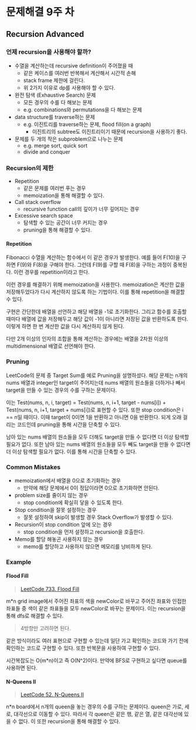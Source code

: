 # 문제해결 9주 차

## Recursion Advanced

### 언제 recursion을 사용해야 할까?

- 수열을 계산하는데 recursive definition이 주어졌을 때
  - 같은 케이스를 여러번 반복해서 계산해서 시간적 손해
  - stack frame 제한에 걸린다.
  - 위 2가지 이유로 dp를 사용해야 할 수 있다.
- 완전 탐색 (Exhaustive Search) 문제
  - 모든 경우의 수를 다 해보는 문제
  - e.g. combinations와 permutations을 다 해보는 문제
- data structure를 traverse하는 문제
  - e.g. 이진트리를 traverse하는 문제, flood fill(on a graph)
    - 이진트리의 subtree도 이진트리이기 때문에 recursion을 사용하기 좋다.
- 문제를 두 개의 작은 subproblem으로 나누는 문제
  - e.g. merge sort, quick sort
  - divide and conquer

### Recursion의 제한

- Repetition
  - 같은 문제를 여러번 푸는 경우
  - memoization을 통해 해결할 수 있다.
- Call stack overflow
  - recursive function call의 깊이가 너무 깊어지는 경우
- Excessive search space
  - 탐색할 수 있는 공간이 너무 커지는 경우
  - pruning을 통해 해결할 수 있다.

#### Repetition

Fibonacci 수열을 계산하는 함수에서 이 같은 경우가 발생한다. 예를 들어 F(10)을 구하면 F(9)와 F(8)을 구해야 한다. 그런데 F(9)를 구할 때 F(8)을 구하는 과정이 중복된다. 이런 경우를 repetition이라고 한다.

이런 경우를 해결하기 위해 memoization을 사용한다. memoization은 계산한 값을 저장해두었다가 다시 계산하지 않도록 하는 기법이다. 이를 통해 repetition을 해결할 수 있다.

구현은 간단한데 배열을 선언하고 해당 배열을 -1로 초기화한다. 그리고 함수를 호출할 때마다 배열에 값을 저장해두고 해당 값이 -1이 아니라면 저장된 값을 반환하도록 한다. 이렇게 하면 한 번 계산한 값을 다시 계산하지 않게 된다.

다만 2개 이상의 인자의 조합을 통해 계산하는 경우에는 배열을 2차원 이상의 multidimensional 배열로 선언해야 한다.

### Pruning

LeetCode의 문제 중 Target Sum를 예로 Pruning을 설명하셨다. 해당 문제는 n개의 nums 배열과 integer인 target이 주어지는데 nums 배열의 원소들을 더하거나 빼서 target을 만들 수 있는 경우의 수를 구하는 문제이다.

이는 Test(nums, n, i, target) = Test(nums, n, i+1, target - nums[i]) + Test(nums, n, i+1, target + nums[i])로 표현할 수 있다. 또한 stop condition은 i == n일 때이다. 이때 target이 0이면 1을 반환하고 아니면 0을 반환한다. 되게 오래 걸리는 코드인데 pruning을 통해 시간을 단축할 수 있다.

남아 있는 nums 배열의 원소들을 모두 더해도 target을 만들 수 없다면 더 이상 탐색할 필요가 없다. 또한 남아 있는 nums 배열의 원소들을 모두 빼도 target을 만들 수 없다면 더 이상 탐색할 필요가 없다. 이를 통해 시간을 단축할 수 있다.

### Common Mistakes

- memoization에서 배열을 0으로 초기화하는 경우
  - 만약에 해당 문제에서 0이 정답이라면 0으로 초기화하면 안된다.
- problem size를 줄이지 않는 경우
  - stop condition에 확실히 닿을 수 있도록 한다.
- Stop condition을 잘못 설정하는 경우
  - 잘못 설정하여 skip이 발생할 경우 Stack Overflow가 발생할 수 있다.
- Recursion이 stop condition 앞에 오는 경우
  - stop condition을 먼저 설정하고 recursion을 호출한다.
- Memo를 할당 해놓곤 사용하지 않는 경우
  - memo를 할당하고 사용하지 않으면 메모리를 낭비하게 된다.

### Example

#### Flood Fill

> [LeetCode 733. Flood Fill](https://leetcode.com/problems/flood-fill/)

m\*n grid image에서 주어진 좌표의 색을 newColor로 바꾸고 주어진 좌표와 인접한 좌표들 중 색이 같은 좌표들을 모두 newColor로 바꾸는 문제이다. 이는 recursion을 통해 dfs로 해결할 수 있다.

> 4방향만 고려하면 된다.

같은 방식이라도 여러 표현으로 구현할 수 있는데 일단 가고 확인하는 코드와 가기 전에 확인하는 코드로 구현할 수 있다. 또한 반복문을 사용하여 구현할 수 있다.

시간복잡도는 O(m\*n)이고 즉 O(N^2)이다. 만약에 BFS로 구현하고 싶다면 queue를 사용하면 된다.

#### N-Queens II

> [LeetCode 52. N-Queens II](https://leetcode.com/problems/n-queens-ii/)

n\*n board에서 n개의 queen을 놓는 경우의 수를 구하는 문제이다. queen은 가로, 세로, 대각선으로 이동할 수 있다. 따라서 각 queen은 같은 행, 같은 열, 같은 대각선에 있을 수 없다. 이 또한 recursion을 통해 해결할 수 있다.
